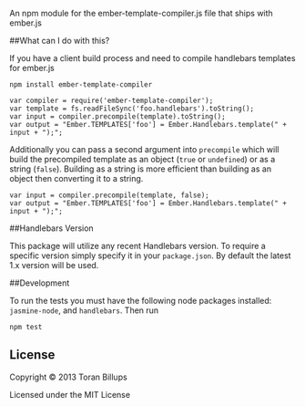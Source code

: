 
An npm module for the ember-template-compiler.js file that ships with ember.js

##What can I do with this?

If you have a client build process and need to compile handlebars templates for ember.js

    npm install ember-template-compiler

    var compiler = require('ember-template-compiler');
    var template = fs.readFileSync('foo.handlebars').toString();
    var input = compiler.precompile(template).toString();
    var output = "Ember.TEMPLATES['foo'] = Ember.Handlebars.template(" + input + ");";

Additionally you can pass a second argument into `precompile` which will build the precompiled template as an object (`true` or `undefined`) or as a string (`false`).  Building as a string is more efficient than building as an object then converting it to a string. 

    var input = compiler.precompile(template, false);
    var output = "Ember.TEMPLATES['foo'] = Ember.Handlebars.template(" + input + ");";

##Handlebars Version

This package will utilize any recent Handlebars version. To require a specific version
simply specify it in your `package.json`. By default the latest 1.x version will be used.

##Development

To run the tests you must have the following node packages installed: `jasmine-node`, and `handlebars`.  Then run

    npm test

## License

Copyright © 2013 Toran Billups

Licensed under the MIT License
